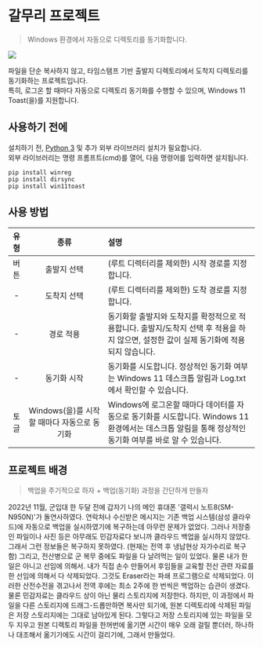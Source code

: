 # 갈무리 프로젝트
> Windows 환경에서 자동으로 디렉토리를 동기화합니다.

<img src=".readme/operation.gif">

파일을 단순 복사하지 않고, 타임스탬프 기반 출발지 디렉토리에서 도착지 디렉토리를 동기화하는 프로젝트입니다. <br/>
특히, 로그온 할 때마다 자동으로 디렉토리 동기화를 수행할 수 있으며, Windows 11 Toast(을)를 지원합니다. <br/>


## 사용하기 전에
설치하기 전, [Python 3](https://python.org) 및 추가 외부 라이브러리 설치가 필요합니다. <br/>
외부 라이브러리는 명령 프롬프트(cmd)를 열어, 다음 명령어를 입력하면 설치됩니다.
```
pip install winreg
pip install dirsync
pip install win11toast
```

## 사용 방법
유형|종류|설명
:---:|:---:|:---
버튼|출발지 선택|(루트 디렉터리를 제외한) 시작 경로를 지정합니다.
-|도착지 선택|(루트 디렉터리를 제외한) 도착 경로를 지정합니다.
-|경로 적용|동기화할 출발지와 도착지를 확정적으로 적용합니다. 출발지/도착지 선택 후 적용을 하지 않으면, 설정한 값이 실제 동기화에 적용되지 않습니다.
-|동기화 시작|동기화를 시도합니다. 정상적인 동기화 여부는 Windows 11 데스크톱 알림과 Log.txt에서 확인할 수 있습니다.
토글|Windows(을)를 시작할 때마다 자동으로 동기화|Windows에 로그온할 때마다 데이터를 자동으로 동기화를 시도합니다. Windows 11 환경에서는 데스크톱 알림을 통해 정상적인 동기화 여부를 바로 알 수 있습니다.


## 프로젝트 배경
> 백업을 주기적으로 하자 + 백업(동기화) 과정을 간단하게 만들자

2022년 11월, 군입대 한 두달 전에 갑자기 나의 메인 휴대폰 '갤럭시 노트8(SM-N950N)'가 돌연사하였다.
연락처나 수신받은 메시지는 기존 백업 시스템(삼성 클라우드)에 자동으로 백업을 실시하였기에 복구하는데 아무런 문제가 없었다. 그러나 저장중인 파일이나 사진 등은 아무래도 민감자료다 보니까 클라우드 백업을 실시하지 않았다. 그래서 그런 정보들은 복구하지 못하였다. (현재는 전역 후 냉납현상 자가수리로 복구함)
그리고, 전산병으로 군 복무 중에도 파일을 다 날려먹는 일이 있었다. 물론 내가 한 일은 아니고 선임에 의해서. 내가 직접 손수 만들어서 후임들을 교육할 전산 관련 자료를 한 선임에 의해서 다 삭제되었다. 그것도 Eraser라는 파쇄 프로그램으로 삭제되었다.
이러한 산전수전을 겪고나서 전역 후에는 최소 2주에 한 번씩은 백업하는 습관이 생겼다. 물론 민감자료는 클라우드 상이 아닌 물리 스토리지에 저장한다.
하지만, 이 과정에서 파일을 다른 스토리지에 드래그-드롭만하면 복사만 되기에, 원본 디렉토리에 삭제된 파일은 저장 스토리지에는 그대로 남아있게 된다. 그렇다고 저장 스토리지에 있는 파일을 모두 지우고 원본 디렉토리 파일을 한꺼번에 옮기면 시간이 매우 오래 걸릴 뿐더러, 하나하나 대조해서 옮기기에도 시간이 걸리기에, 그래서 만들었다.